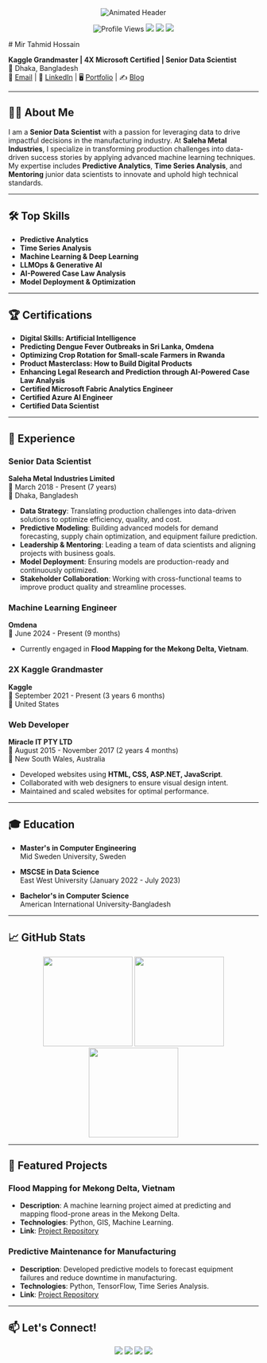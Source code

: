 <!-- Header Section with Animated Banner -->
<div align="center">
  <img src="https://readme-typing-svg.demolab.com?font=Fira+Code&weight=600&size=30&pause=1000&color=58A6FF&center=true&vCenter=true&width=435&lines=Hi+%F0%9F%91%8B%2C+I'm+Tahmid+Mir;Full-Stack+Developer;Open+Source+Contributor;Tech+Enthusiast" alt="Animated Header" />
</div>

<!-- Profile Views & Social Badges -->
<p align="center">
  <img src="https://komarev.com/ghpvc/?username=tahmidmir&label=Profile%20Views&color=0e75b6&style=flat" alt="Profile Views" /> 
  <a href="https://twitter.com/yourusername"><img src="https://img.shields.io/badge/-Twitter-1DA1F2?style=flat&logo=Twitter&logoColor=white"/></a>
  <a href="https://linkedin.com/in/yourusername"><img src="https://img.shields.io/badge/-LinkedIn-0A66C2?style=flat&logo=LinkedIn&logoColor=white"/></a>
  <a href="https://dev.to/yourusername"><img src="https://img.shields.io/badge/-Dev.to-0A0A0A?style=flat&logo=Dev.to&logoColor=white"/></a>
</p>
# Mir Tahmid Hossain

**Kaggle Grandmaster | 4X Microsoft Certified | Senior Data Scientist**  
📍 Dhaka, Bangladesh  
📧 [Email](mailto:your.email@domain.com) | 🔗 [LinkedIn](https://www.linkedin.com/in/mirtahmid) | 🖥️ [Portfolio](https://www.kaggle.com/tahmidmir/code) | ✍️ [Blog](https://medium.com/@mirtahmid)

---

## 👨‍💻 About Me

I am a **Senior Data Scientist** with a passion for leveraging data to drive impactful decisions in the manufacturing industry. At **Saleha Metal Industries**, I specialize in transforming production challenges into data-driven success stories by applying advanced machine learning techniques. My expertise includes **Predictive Analytics**, **Time Series Analysis**, and **Mentoring** junior data scientists to innovate and uphold high technical standards.

---

## 🛠️ Top Skills

- **Predictive Analytics**
- **Time Series Analysis**
- **Machine Learning & Deep Learning**
- **LLMOps & Generative AI**
- **AI-Powered Case Law Analysis**
- **Model Deployment & Optimization**

---

## 🏆 Certifications

- **Digital Skills: Artificial Intelligence**
- **Predicting Dengue Fever Outbreaks in Sri Lanka, Omdena**
- **Optimizing Crop Rotation for Small-scale Farmers in Rwanda**
- **Product Masterclass: How to Build Digital Products**
- **Enhancing Legal Research and Prediction through AI-Powered Case Law Analysis**
- **Certified Microsoft Fabric Analytics Engineer**
- **Certified Azure AI Engineer**
- **Certified Data Scientist**

---

## 💼 Experience

### **Senior Data Scientist**  
**Saleha Metal Industries Limited**  
📅 March 2018 - Present (7 years)  
📍 Dhaka, Bangladesh  

- **Data Strategy**: Translating production challenges into data-driven solutions to optimize efficiency, quality, and cost.
- **Predictive Modeling**: Building advanced models for demand forecasting, supply chain optimization, and equipment failure prediction.
- **Leadership & Mentoring**: Leading a team of data scientists and aligning projects with business goals.
- **Model Deployment**: Ensuring models are production-ready and continuously optimized.
- **Stakeholder Collaboration**: Working with cross-functional teams to improve product quality and streamline processes.

### **Machine Learning Engineer**  
**Omdena**  
📅 June 2024 - Present (9 months)  
- Currently engaged in **Flood Mapping for the Mekong Delta, Vietnam**.

### **2X Kaggle Grandmaster**  
**Kaggle**  
📅 September 2021 - Present (3 years 6 months)  
📍 United States  

### **Web Developer**  
**Miracle IT PTY LTD**  
📅 August 2015 - November 2017 (2 years 4 months)  
📍 New South Wales, Australia  
- Developed websites using **HTML, CSS, ASP.NET, JavaScript**.
- Collaborated with web designers to ensure visual design intent.
- Maintained and scaled websites for optimal performance.

---

## 🎓 Education

- **Master's in Computer Engineering**  
  Mid Sweden University, Sweden  

- **MSCSE in Data Science**  
  East West University (January 2022 - July 2023)  

- **Bachelor's in Computer Science**  
  American International University-Bangladesh  

---

## 📈 GitHub Stats

<div align="center">
  <img height="180em" src="https://github-readme-stats.vercel.app/api?username=tahmidmir&show_icons=true&theme=dark&include_all_commits=true&count_private=true"/>
  <img height="180em" src="https://github-readme-streak-stats.herokuapp.com/?user=tahmidmir&theme=dark"/>
  <img height="180em" src="https://github-readme-stats.vercel.app/api/top-langs/?username=tahmidmir&layout=compact&theme=dark"/>
</div>

---

## 🌟 Featured Projects

### **Flood Mapping for Mekong Delta, Vietnam**  
- **Description**: A machine learning project aimed at predicting and mapping flood-prone areas in the Mekong Delta.
- **Technologies**: Python, GIS, Machine Learning.
- **Link**: [Project Repository](#)

### **Predictive Maintenance for Manufacturing**  
- **Description**: Developed predictive models to forecast equipment failures and reduce downtime in manufacturing.
- **Technologies**: Python, TensorFlow, Time Series Analysis.
- **Link**: [Project Repository](#)

---

## 📫 Let's Connect!

<p align="center">
  <a href="mailto:your.email@domain.com"><img src="https://img.shields.io/badge/-Email-EA4335?style=for-the-badge&logo=Gmail&logoColor=white"/></a>
  <a href="https://www.linkedin.com/in/mirtahmid"><img src="https://img.shields.io/badge/-LinkedIn-0A66C2?style=for-the-badge&logo=LinkedIn&logoColor=white"/></a>
  <a href="https://www.kaggle.com/tahmidmir/code"><img src="https://img.shields.io/badge/-Kaggle-20BEFF?style=for-the-badge&logo=Kaggle&logoColor=white"/></a>
  <a href="https://medium.com/@mirtahmid"><img src="https://img.shields.io/badge/-Medium-12100E?style=for-the-badge&logo=Medium&logoColor=white"/></a>
</p>
